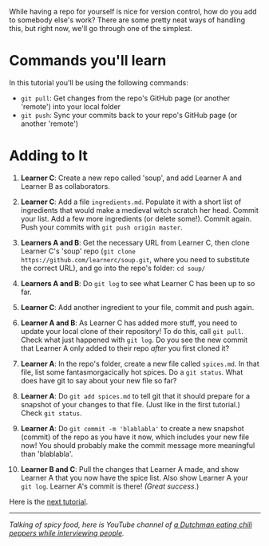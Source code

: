 While having a repo for yourself is nice for version control, how do you add to somebody else's work? There are some pretty neat ways of handling this, but right now, we'll go through one of the simplest.

# Commands you'll learn

In this tutorial you'll be using the following commands:
* `git pull`: Get changes from the repo's GitHub page (or another 'remote') into your local folder
* `git push`: Sync your commits back to your repo's GitHub page (or another 'remote')

# Adding to It

1. **Learner C**: Create a new repo called 'soup', and add Learner A and Learner B as collaborators.

2. **Learner C**: Add a file `ingredients.md`. Populate it with a short list of ingredients that would make a medieval witch scratch her head. Commit your list. Add a few more ingredients (or delete some!). Commit again. Push your commits with `git push origin master`.

3. **Learners A and B**: Get the necessary URL from Learner C, then clone Learner C's 'soup' repo (`git clone https://github.com/learnerc/soup.git`, where you need to substitute the correct URL), and go into the repo's folder: `cd soup/`

4. **Learners A and B**: Do `git log` to see what Learner C has been up to so far.

5. **Learner C**: Add another ingredient to your file, commit and push again.

6. **Learner A and B**: As Learner C has added more stuff, you need to update your local clone of their repository! To do this, call `git pull`. Check what just happened with `git log`. Do you see the new commit that Learner A only added to their repo _after_ you first cloned it?

7. **Learner A**: In the repo's folder, create a new file called `spices.md`. In that file, list some fantasmorgacically hot spices. Do a `git status`. What does have git to say about your new file so far?

8. **Learner A**: Do `git add spices.md` to tell git that it should prepare for a snapshot of your changes to that file. (Just like in the first tutorial.) Check `git status`.

9. **Learner A**: Do `git commit -m 'blablabla'` to create a new snapshot (commit) of the repo as you have it now, which includes your new file now! You should probably make the commit message more meaningful than 'blablabla'.

10. **Learner B and C**: Pull the changes that Learner A made, and show Learner A that you now have the spice list. Also show Learner A your `git log`. Learner A's commit is there! _(Great success._)

Here is the [next tutorial](04_thesecretsauce.md).

-----------------

_Talking of spicy food, here is YouTube channel of [a Dutchman eating chili peppers while interviewing people](https://www.youtube.com/user/wunderhits)._